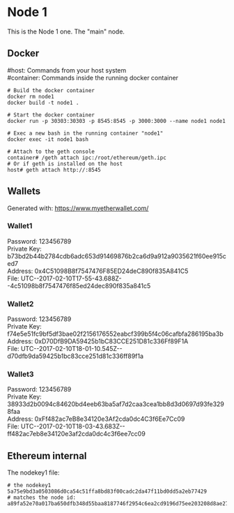 # Node 1
This is the Node 1 one. The "main" node. 

## Docker

\#host: Commands from your host system  
\#container: Commands inside the running docker container

```
# Build the docker container
docker rm node1
docker build -t node1 .

# Start the docker container
docker run -p 30303:30303 -p 8545:8545 -p 3000:3000 --name node1 node1

# Exec a new bash in the running container "node1"
docker exec -it node1 bash

# Attach to the geth console 
container# /geth attach ipc:/root/ethereum/geth.ipc
# Or if geth is installed on the host
host# geth attach http://:8545
```

## Wallets

Generated with: https://www.myetherwallet.com/

### Wallet1
Password:       123456789  
Private Key:    b73bd2b44b2784cdb6adc653d91469876b2ca6d9a912a9035621f60ee915ced7  
Address:        0x4C51098B8f7547476F85ED24deC890f835A841C5  
File:           UTC--2017-02-10T17-55-43.688Z--4c51098b8f7547476f85ed24dec890f835a841c5  

### Wallet2
Password:       123456789  
Private Key:    f74e5e51fc9bf5df3bae02f2156176552eabcf399b5f4c06cafbfa286195ba3b  
Address:        0xD70DfB9DA59425b1bC83CCE251D81c336Ff89F1A  
File:           UTC--2017-02-10T18-01-10.545Z--d70dfb9da59425b1bc83cce251d81c336ff89f1a  

### Wallet3
Password:       123456789  
Private Key:    38933d2b0094c84620bd4eeb63ba5af7d2caa3cea1bb8d3d0697d93fe3298faa  
Address:        0xFf482ac7eB8e34120e3Af2cda0dc4C3f6Ee7Cc09  
File:           UTC--2017-02-10T18-03-43.683Z--ff482ac7eb8e34120e3af2cda0dc4c3f6ee7cc09  

## Ethereum internal
The nodekey1 file:

```
# the nodekey1
5a75e9bd3a0503086d0ca54c51ffa8bd83f00cadc2da47f11bd0dd5a2eb77429
# matches the node id: 
a89fa52e70a017ba650dfb348d55baa8187746f2954c6ea2cd9196d75ee203208d8ae27010d75cee3421aa5f39112b8499499d3168bd686815c826b1e02083dd
```